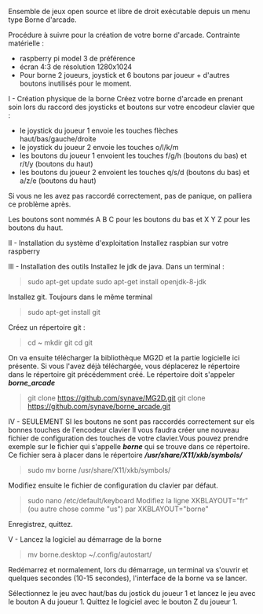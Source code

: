 Ensemble de jeux open source et libre de droit exécutable depuis un menu type Borne d'arcade.

Procédure à suivre pour la création de votre borne d'arcade. Contrainte matérielle :
- raspberry pi model 3 de préférence
- écran 4:3 de résolution 1280x1024
- Pour borne 2 joueurs, joystick et 6 boutons par joueur + d'autres boutons inutilisés pour le moment.

I - Création physique de la borne
Créez votre borne d'arcade en prenant soin lors du raccord des joysticks et boutons sur votre encodeur clavier que :
- le joystick du joueur 1 envoie les touches flèches haut/bas/gauche/droite
- le joystick du joueur 2 envoie les touches o/l/k/m
- les boutons du joueur 1 envoient les touches f/g/h (boutons du bas) et r/t/y (boutons du haut)
- les boutons du joueur 2 envoient les touches q/s/d (boutons du bas) et a/z/e (boutons du haut)

Si vous ne les avez pas raccordé correctement, pas de panique, on palliera ce problème après.

Les boutons sont nommés A B C pour les boutons du bas et X Y Z pour les boutons du haut.

II - Installation du système d'exploitation
Installez raspbian sur votre raspberry

III - Installation des outils
Installez le jdk de java. Dans un terminal :
> sudo apt-get update
> sudo apt-get install openjdk-8-jdk

Installez git. Toujours dans le même terminal
> sudo apt-get install git

Créez un répertoire git :
> cd ~
> mkdir git
> cd git

On va ensuite télécharger la bibliothèque MG2D et la partie logicielle ici présente. Si vous l'avez déjà téléchargée, vous déplacerez le répertoire dans le répertoire git précédemment créé. Le répertoire doit s'appeler ***borne_arcade***
> git clone https://github.com/synave/MG2D.git
> git clone https://github.com/synave/borne_arcade.git

IV - SEULEMENT SI les boutons ne sont pas raccordés correctement sur els bonnes touches de l'encodeur clavier
Il vous faudra créer une nouveau fichier de configuration des touches de votre clavier.Vous pouvez prendre exemple sur le fichier qui s'appelle ***borne*** qui se trouve dans ce répertoire. Ce fichier sera à placer dans le répertoire
***/usr/share/X11/xkb/symbols/***
> sudo mv borne /usr/share/X11/xkb/symbols/

Modifiez ensuite le fichier de configuration du clavier par défaut.
> sudo nano /etc/default/keyboard
Modifiez la ligne
XKBLAYOUT="fr" (ou autre chose comme "us")
par
XKBLAYOUT="borne"

Enregistrez, quittez.

V - Lancez la logiciel au démarrage de la borne
> mv borne.desktop ~/.config/autostart/

Redémarrez et normalement, lors du démarrage, un terminal va s'ouvrir et quelques secondes (10-15 secondes), l'interface de la borne va se lancer.

Sélectionnez le jeu avec haut/bas du jostick du joueur 1 et lancez le jeu avec le bouton A du joueur 1.
Quittez le logiciel avec le bouton Z du joueur 1.